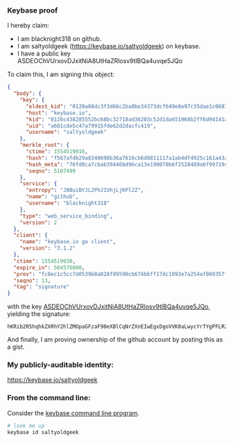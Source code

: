 ### Keybase proof

I hereby claim:

  * I am blacknight318 on github.
  * I am saltyoldgeek (https://keybase.io/saltyoldgeek) on keybase.
  * I have a public key ASDEOChVUrxovDJxitNiA8UtHaZRlosv9tlBQa4uvqe5JQo

To claim this, I am signing this object:

```json
{
  "body": {
    "key": {
      "eldest_kid": "0120a68dc3f3d66c2ba8be34373dcf649e8e97c35dae1c0687f28f6367cfca3b460d0a",
      "host": "keybase.io",
      "kid": "0120c438285552bc68bc32718ad36203c52d1da651968b2ff6d94141ae2ebea7b9250a",
      "uid": "a601cde5c47a79915fde62d2dacfc419",
      "username": "saltyoldgeek"
    },
    "merkle_root": {
      "ctime": 1554519016,
      "hash": "f567afdb29a8340698b36a7616cb6d8811117a1ab4df4925c161a43ac6b007ed95f2a689f589f714b9be764037d950edf67046117d7a27886025f0c2b2f33ddb",
      "hash_meta": "76fd0ca7cbab39446bd96ca13e190078b6f2528489a6f99719c3d3fb047a3c83",
      "seqno": 5107499
    },
    "service": {
      "entropy": "J8BuiBYJL2PhJIUhjLjKPl2Z",
      "name": "github",
      "username": "blacknight318"
    },
    "type": "web_service_binding",
    "version": 2
  },
  "client": {
    "name": "keybase.io go client",
    "version": "3.1.2"
  },
  "ctime": 1554519030,
  "expire_in": 504576000,
  "prev": "fc8ec1c5cc7d0539b8a828f09590cb674bbff17dc1093e7a254af009357f2d1e",
  "seqno": 13,
  "tag": "signature"
}
```

with the key [ASDEOChVUrxovDJxitNiA8UtHaZRlosv9tlBQa4uvqe5JQo](https://keybase.io/saltyoldgeek), yielding the signature:

```
hKRib2R5hqhkZXRhY2hlZMOpaGFzaF90eXBlCqNrZXnEIwEgxDgoVVK8aLwycYrTYgPFLR2mUZaLL/bZQUGuLr6nuSUKp3BheWxvYWTESpcCDcQg/I7Bxcx9BTm4qCjwlZDLZ0u/8X3BCT56JUrwCTV/LR7EIE2Oe3ZmLcDoCSLrnUeCmX2LeLwYgJfLru8MMS6DYcfgAgHCo3NpZ8RAfekKKFhR1z30lCuLsZjvxHH4HWK5D3Kwvz/kdn302+7kBpfR95qAWnpGGFDEK0NH5p/FwggjS+cJuKupHKiECKhzaWdfdHlwZSCkaGFzaIKkdHlwZQildmFsdWXEIIaPzgBFcAgB74SVOpRuLJorAQY2+4t21LWl4guRBLRBo3RhZ80CAqd2ZXJzaW9uAQ==

```

And finally, I am proving ownership of the github account by posting this as a gist.

### My publicly-auditable identity:

https://keybase.io/saltyoldgeek

### From the command line:

Consider the [keybase command line program](https://keybase.io/download).

```bash
# look me up
keybase id saltyoldgeek
```
